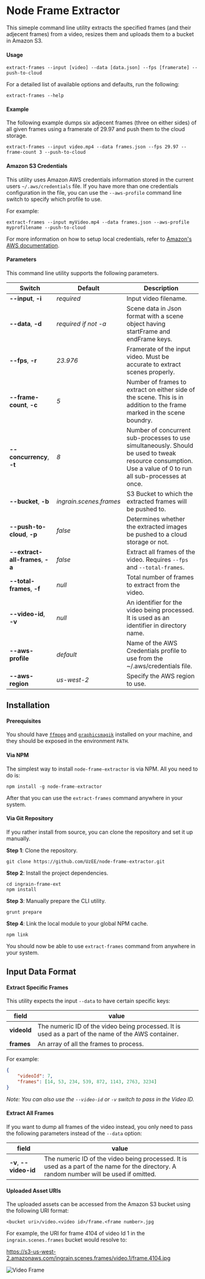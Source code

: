 Node Frame Extractor
=======================

This simeple command line utility extracts the specified frames (and their adjecent frames) from a video, resizes them and uploads them to a bucket in Amazon S3.

#### Usage

```
extract-frames --input [video] --data [data.json] --fps [framerate] --push-to-cloud
```

For a detailed list of available options and defaults, run the following:

```
extract-frames --help
```

#### Example

The following example dumps six adjecent frames (three on either sides) of all given frames using a framerate of 29.97 and push them to the cloud storage.

```
extract-frames --input video.mp4 --data frames.json --fps 29.97 --frame-count 3 --push-to-cloud
```

#### Amazon S3 Credentials

This utility uses Amazon AWS credentials information stored in the current users ```~/.aws/credentials``` file. If you have more than one credentials configuration in the file, you can use the ```--aws-profile``` command line switch to specify which profile to use.

For example:

```
extract-frames --input myVideo.mp4 --data frames.json --aws-profile myprofilename --push-to-cloud
```

For more information on how to setup local credentials, refer to [Amazon's AWS documentation](http://docs.aws.amazon.com/AWSJavaScriptSDK/guide/node-configuring.html).

#### Parameters

This command line utility supports the following parameters.

| Switch | Default | Description |
| ------ | ------- | ----------- |
| **--input**, **-i** | _required_ | Input video filename. |
| **--data**, **-d** | _required if not -a_ | Scene data in Json format with a scene object having startFrame and endFrame keys. |
| **--fps**, **-r** | _23.976_ | Framerate of the input video. Must be accurate to extract scenes properly. |
| **--frame-count**, **-c** | _5_ | Number of frames to extract on either side of the scene. This is in addition to the frame marked in the scene boundry. |
| **--concurrency**, **-t** | _8_ | Number of concurrent sub-processes to use simultaneously. Should be used to tweak resource consumption. Use a value of 0 to run all sub-processes at once. |
| **--bucket**, **-b** | _ingrain.scenes.frames_ | S3 Bucket to which the extracted frames will be pushed to. |
| **--push-to-cloud**, **-p** | _false_ | Determines whether the extracted images be pushed to a cloud storage or not. |
| **--extract-all-frames**, **-a** | _false_ | Extract all frames of the video. Requires ```--fps``` and ```--total-frames```. |
| **--total-frames**, **-f** | _null_ | Total number of frames to extract from the video. |
| **--video-id**, **-v** | _null_ | An identifier for the video being processed. It is used as an identifier in directory name. |
| **--aws-profile** | _default_ | Name of the AWS Credentials profile to use from the ~/.aws/credentials file. |
| **--aws-region** | _us-west-2_ | Specify the AWS region to use. |

Installation
------------

#### Prerequisites

You should have [```ffmpeg```](https://www.ffmpeg.org/download.html) and [```graphicsmagik```](http://www.graphicsmagick.org/README.html#installation) installed on your machine, and they should be exposed in the environment ```PATH```.

#### Via NPM

The simplest way to install ```node-frame-extractor``` is via NPM. All you need to do is:

```
npm install -g node-frame-extractor
```

After that you can use the ```extract-frames``` command anywhere in your system.

#### Via Git Repository

If you rather install from source, you can clone the repository and set it up manually.

**Step 1**: Clone the repository.

```
git clone https://github.com/UzEE/node-frame-extractor.git
```

**Step 2**: Install the project dependencies.

```
cd ingrain-frame-ext
npm install 
```

**Step 3**: Manually prepare the CLI utility.

```
grunt prepare
```

**Step 4**: Link the local module to your global NPM cache.

```
npm link
```

You should now be able to use ```extract-frames``` command from anywhere in your system.

Input Data Format
-----------------

#### Extract Specific Frames

This utility expects the input ```--data``` to have certain specific keys:

| field | value |
| ----- | ----- |
| **videoId** | The numeric ID of the video being processed. It is used as a part of the name of the AWS container. |
| **frames** | An array of all the frames to process. |

For example:

```json
{
	"videoId": 7,
	"frames": [14, 53, 234, 539, 872, 1143, 2763, 3234]
}
```

_Note: You can also use the ```--video-id``` or ```-v``` switch to pass in the Video ID._

#### Extract All Frames

If you want to dump all frames of the video instead, you only need to pass the following parameters instead of the ```--data``` option:

| field | value |
| ----- | ----- |
| **-v**, **--video-id** | The numeric ID of the video being processed. It is used as a part of the name for the directory. A random number will be used if omitted. |

#### Uploaded Asset URIs

The uploaded assets can be accessed from the Amazon S3 bucket using the following URI format:

```
<bucket uri>/video.<video id>/frame.<frame number>.jpg
```

For example, the URI for frame 4104 of video Id 1 in the ```ingrain.scenes.frames``` bucket would resolve to:

https://s3-us-west-2.amazonaws.com/ingrain.scenes.frames/video.1/frame.4104.jpg

![Video Frame](https://s3-us-west-2.amazonaws.com/ingrain.scenes.frames/video.1/frame.4104.jpg)
